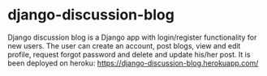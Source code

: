 # django-discussion-blog
Django discussion blog is a Django app with login/register functionality for new users. The user can create an account, post blogs, view and edit profile, request forgot password and delete and update his/her post. It is been deployed on heroku:  https://django-discussion-blog.herokuapp.com/
